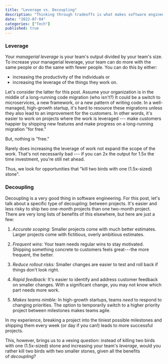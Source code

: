 ```yaml
---
title: "Leverage vs. Decoupling"
description: "Thinking through tradeoffs is what makes software engineering so fun. Here’s an interesting one."
date: "2022-07-04"
categories: ["Tech"]
published: true
---
```


### Leverage

Your *managerial leverage* is your team's output divided by your team's size. To increase your managerial leverage, your team can do more with the same people or do the same with fewer people. You can do this by either:

- increasing the productivity of the individuals or
- increasing the leverage of the things they work on.

Let's consider the latter for this post. Assume your organization is in the middle of a long-running code migration (who isn't?) It could be a switch to microservices, a new framework, or a new pattern of writing code. In a well-managed, high-growth startup, it's hard to resource these migrations unless they also lead to an improvement for the customers. In other words, it's easier to work on projects where the work is leveraged --- make customers happier by shipping new features and make progress on a long-running migration "for free."

But, nothing is "free."

Rarely does increasing the leverage of work not expand the scope of the work. That's not necessarily bad --- if you can 2x the output for 1.5x the time investment, you're still net ahead.

Thus, we look for opportunities that "kill two birds with one (1.5x-sized) stone".

### Decoupling

Decoupling is a very good thing in software engineering. For this post, let's talk about a specific type of decoupling: between projects. It's easier and less risky to ship two one-month projects than one two-month project. There are very long lists of benefits of this elsewhere, but here are just a few:

1.  *Accurate scoping:* Smaller projects come with much better estimates. Larger projects come with fictitious, overly ambitious estimates.

2.  *Frequent wins:* Your team needs regular wins to stay motivated. Shipping something concrete to customers feels great---the more frequent, the better.

3.  *Reduce rollout risks:* Smaller changes are easier to test and roll back if things don't look right.

4.  *Rapid feedback:* It's easier to identify and address customer feedback on smaller changes. With a significant change, you may not know which part needs more work.

5.  *Makes teams nimble:* In high-growth startups, teams *need* to respond to changing priorities. The option to temporarily switch to a higher priority project between milestones makes teams agile.

In my experience, breaking a project into the tiniest possible milestones and shipping them every week (or day if you can!) leads to more successful projects.

This, however, brings us to a vexing question: instead of killing two birds with one (1.5x-sized) stone and increasing your team's *leverage*, would you rather kill two birds with two smaller stones, given all the benefits of *decoupling*?
